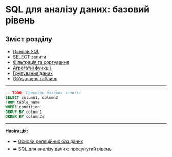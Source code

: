 # SQL для аналізу даних: базовий рівень

## Зміст розділу

-   [Основи SQL](#основи-sql)
-   [SELECT запити](#select-запити)
-   [Фільтрація та сортування](#фільтрація-та-сортування)
-   [Агрегатні функції](#агрегатні-функції)
-   [Групування даних](#групування-даних)
-   [Об'єднання таблиць](#обєднання-таблиць)

---

<!-- TODO: Базові SQL конструкції -->
<!-- Практичні приклади -->
<!-- Оптимізація запитів -->

```sql
-- TODO: Приклади базових запитів
SELECT column1, column2
FROM table_name
WHERE condition
GROUP BY column1
ORDER BY column2;
```

---

**Навігація:**

-   ⬅️ [Основи реляційних баз даних](./12_основи_баз_даних.md)
-   ➡️ [SQL для аналізу даних: просунутий рівень](./14_sql_просунутий.md)
